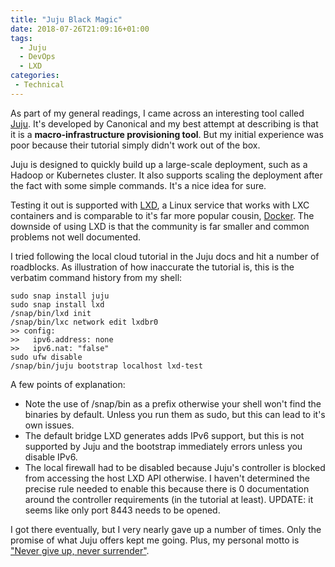 ```yaml
---
title: "Juju Black Magic"
date: 2018-07-26T21:09:16+01:00
tags:
  - Juju
  - DevOps
  - LXD
categories:
 - Technical
---
```


As part of my general readings, I came across an interesting tool called [Juju](https://jujucharms.com). It's developed by Canonical and my best attempt at describing is that it is a **macro-infrastructure provisioning tool**. But my initial experience was poor because their tutorial simply didn't work out of the box.

<!--more-->

Juju is designed to quickly build up a large-scale deployment, such as a Hadoop or Kubernetes cluster. It also supports scaling the deployment after the fact with some simple commands. It's a nice idea for sure.

Testing it out is supported with [LXD](https://linuxcontainers.org/lxd/), a Linux service that works with LXC containers and is comparable to it's far more popular cousin, [Docker](https://www.docker.com). The downside of using LXD is that the community is far smaller and common problems not well documented.

I tried following the local cloud tutorial in the Juju docs and hit a number of roadblocks. As illustration of how inaccurate the tutorial is, this is the verbatim command history from my shell:

    sudo snap install juju
    sudo snap install lxd
    /snap/bin/lxd init
    /snap/bin/lxc network edit lxdbr0
    >> config:
    >>   ipv6.address: none
    >>   ipv6.nat: "false"
    sudo ufw disable
    /snap/bin/juju bootstrap localhost lxd-test

A few points of explanation:

* Note the use of /snap/bin as a prefix otherwise your shell won't find the binaries by default. Unless you run them as sudo, but this can lead to it's own issues.
* The default bridge LXD generates adds IPv6 support, but this is not supported by Juju and the bootstrap immediately errors unless you disable IPv6.
* The local firewall had to be disabled because Juju's controller is blocked from accessing the host LXD API otherwise. I haven't determined the precise rule needed to enable this because there is 0 documentation around the controller requirements (in the tutorial at least). UPDATE: it seems like only port 8443 needs to be opened.

I got there eventually, but I very nearly gave up a number of times. Only the promise of what Juju offers kept me going. Plus, my personal motto is ["Never give up, never surrender"](https://www.youtube.com/watch?v=SJ2hJezvd2I).
